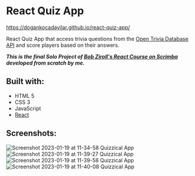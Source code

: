 # React Quiz App

https://dogankocadayilar.github.io/react-quiz-app/

React Quiz App that access trivia questions from the [Open Trivia Database API](https://opentdb.com/) and score players based on their answers.

**_This is the final Solo Project of [Bob Ziroll's React Course on Scrimba](https://scrimba.com/learn/learnreact) developed from scratch by me._**

## Built with:

- HTML 5
- CSS 3
- JavaScript
- [React](https://reactjs.org/)

## Screenshots:

![Screenshot 2023-01-19 at 11-34-58 Quizzical App](https://user-images.githubusercontent.com/75983262/213406031-7abdee4b-59ae-4457-9437-724c99a49421.png)
![Screenshot 2023-01-19 at 11-39-27 Quizzical App](https://user-images.githubusercontent.com/75983262/213406130-65fc0578-9b02-4c84-a373-53cbf65b93e8.png)
![Screenshot 2023-01-19 at 11-39-58 Quizzical App](https://user-images.githubusercontent.com/75983262/213406140-b0a4988d-0377-4f17-b75b-3cf159cea20e.png)
![Screenshot 2023-01-19 at 11-40-08 Quizzical App](https://user-images.githubusercontent.com/75983262/213406146-da1cdf1d-44b8-4547-ad6f-98508285a3db.png)
